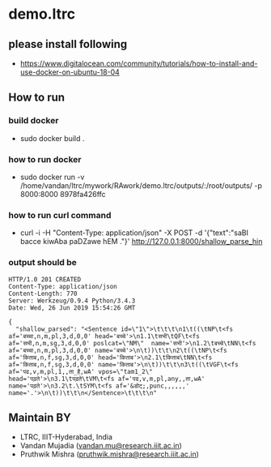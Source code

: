 # demo.ltrc

## please install following 
- https://www.digitalocean.com/community/tutorials/how-to-install-and-use-docker-on-ubuntu-18-04

## How to run

### build docker
- sudo docker build .

### how to run docker
- sudo docker run -v /home/vandan/ltrc/mywork/RAwork/demo.ltrc/outputs/:/root/outputs/ -p 8000:8000 8978fa426ffc

### how to run curl command
- curl -i -H "Content-Type: application/json" -X POST -d '{"text":"saBI bacce kiwAba paDZawe hEM ."}' http://127.0.0.1:8000/shallow_parse_hin

### output should be
```
HTTP/1.0 201 CREATED
Content-Type: application/json
Content-Length: 770
Server: Werkzeug/0.9.4 Python/3.4.3
Date: Wed, 26 Jun 2019 15:54:26 GMT

{
  "shallow_parsed": "<Sentence id=\"1\">\t\t\t\n1\t((\tNP\t<fs af='बच्चा,n,m,pl,3,d,0,0' head='बच्चे'>\n1.1\tसभी\tQF\t<fs af='सभी,n,m,sg,3,d,0,0' poslcat=\"NM\"  name='सभी'>\n1.2\tबच्चे\tNN\t<fs af='बच्चा,n,m,pl,3,d,0,0' name='बच्चे'>\n\t))\t\t\n2\t((\tNP\t<fs af='किताब,n,f,sg,3,d,0,0' head='किताब'>\n2.1\tकिताब\tNN\t<fs af='किताब,n,f,sg,3,d,0,0' name='किताब'>\n\t))\t\t\n3\t((\tVGF\t<fs af='पढ,v,m,pl,1,,ता_है,wA' vpos=\"tam1_2\"  head='पढ़ते'>\n3.1\tपढ़ते\tVM\t<fs af='पढ,v,m,pl,any,,ता,wA' name='पढ़ते'>\n3.2\t.\tSYM\t<fs af='&डोट्;,punc,,,,,,' name='.'>\n\t))\t\t\n</Sentence>\t\t\t\n"

```

## Maintain BY
- LTRC, IIIT-Hyderabad, India
- Vandan Mujadia (vandan.mu@research.iiit.ac.in)
- Pruthwik Mishra (pruthwik.mishra@research.iiit.ac.in)

